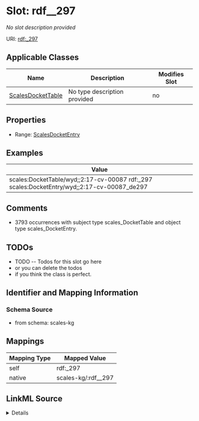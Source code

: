 

# Slot: rdf__297


_No slot description provided_





URI: [rdf:_297](http://www.w3.org/1999/02/22-rdf-syntax-ns#_297)



<!-- no inheritance hierarchy -->





## Applicable Classes

| Name | Description | Modifies Slot |
| --- | --- | --- |
| [ScalesDocketTable](../classes/ScalesDocketTable.md) | No type description provided |  no  |







## Properties

* Range: [ScalesDocketEntry](../classes/ScalesDocketEntry.md)






## Examples

| Value |
| --- |
| scales:DocketTable/wyd;;2:17-cv-00087 rdf:_297 scales:DocketEntry/wyd;;2:17-cv-00087_de297 |

## Comments

* 3793 occurrences with subject type scales_DocketTable and object type scales_DocketEntry.

## TODOs

* TODO -- Todos for this slot go here
* or you can delete the todos
* if you think the class is perfect.

## Identifier and Mapping Information







### Schema Source


* from schema: scales-kg




## Mappings

| Mapping Type | Mapped Value |
| ---  | ---  |
| self | rdf:_297 |
| native | scales-kg/:rdf__297 |




## LinkML Source

<details>
```yaml
name: rdf__297
description: No slot description provided
todos:
- TODO -- Todos for this slot go here
- or you can delete the todos
- if you think the class is perfect.
comments:
- 3793 occurrences with subject type scales_DocketTable and object type scales_DocketEntry.
examples:
- value: scales:DocketTable/wyd;;2:17-cv-00087 rdf:_297 scales:DocketEntry/wyd;;2:17-cv-00087_de297
from_schema: scales-kg
rank: 1000
slot_uri: rdf:_297
alias: rdf__297
domain_of:
- scales_DocketTable
range: scales_DocketEntry

```
</details>